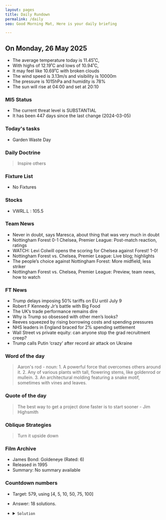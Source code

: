 ```yaml
---
layout: pages
title: Daily Rundown
permalink: /daily
seo: Good Morning Mat, Here is your daily briefing

---
```


<!-- weather_marker starts -->
## On Monday, 26 May 2025

- The average temperature today is 11.45˚C,
- With highs of 12.19˚C and lows of 10.94˚C,
- It may feel like 10.69˚C with broken clouds
- The wind speed is 3.13m/s and visibility is 10000m
- The pressure is 1015hPa and humidity is 78%
- The sun will rise at 04:00 and set at 20:10

<!-- weather_marker ends -->

### MI5 Status
<!-- threat_marker starts -->
- The current threat level is <span class="highlighter">SUBSTANTIAL</span>
- It has been 447 days since the last change (2024-03-05)

<!-- threat_marker ends -->

### Today's tasks
<!-- task_marker starts -->
- Garden Waste Day

<!-- task_marker ends -->

### Daily Doctrine
<!-- doctrine_marker starts -->
> Inspire others
<!-- doctrine_marker ends -->

### Fixture List

<!-- fixture_marker starts -->
- No Fixtures
<!-- fixture_marker ends -->

### Stocks

<!-- stocks_marker starts -->

- VWRL.L : 105.5

<!-- stocks_marker ends -->

### Team News
<!-- news_marker starts -->

- Never in doubt, says Maresca, about thing that was very much in doubt
- Nottingham Forest 0-1 Chelsea, Premier League: Post-match reaction, ratings
- WATCH: Levi Colwill opens the scoring for Chelsea against Forest! 1-0!
- Nottingham Forest vs. Chelsea, Premier League: Live blog; highlights
- The people’s choice against Nottingham Forest: More midfield, less striker
- Nottingham Forest vs. Chelsea, Premier League: Preview, team news, how to watch

<!-- news_marker ends -->

### FT News

<!-- ftnews_marker starts -->

- Trump delays imposing 50% tariffs on EU until July 9
- Robert F Kennedy Jr’s battle with Big Food
- The UK’s trade performance remains dire
- Why is Trump so obsessed with other men’s looks?
- Reeves squeezed by rising borrowing costs and spending pressures
- NHS leaders in England braced for 2% spending settlement
- Wall Street vs private equity: can anyone stop the grad recruitment creep?
- Trump calls Putin ‘crazy’ after record air attack on Ukraine

<!-- ftnews_marker ends -->

### Word of the day

<!-- word_marker starts -->

 > Aaron's rod - noun: 1. A powerful force that overcomes others around it. 2. Any of various plants with tall, flowering stems, like goldenrod or mullein. 3. An architectural molding featuring a snake motif, sometimes with vines and leaves.

<!-- word_marker ends -->

### Quote of the day
<!-- quote_marker starts -->

> The best way to get a project done faster is to start sooner - Jim Highsmith

<!-- quote_marker ends -->

### Oblique Strategies
<!-- eno_marker starts -->
> Turn it upside down

<!-- eno_marker ends -->

### Film Archive

<!-- film_marker starts -->
- James Bond: Goldeneye (Rated: 6)
- Released in 1995
- Summary: No summary available
<!-- film_marker ends -->

### Countdown numbers
<!-- game_marker starts -->

- Target: 579, using [4, 5, 10, 50, 75, 100]
- Answer: 18 solutions.

- <details><summary><code>Solution</code></summary>

  Solution: ( 100 + 75 - 50 - 10 ) x 5 + 4

   </details>

<!-- game_marker ends -->
